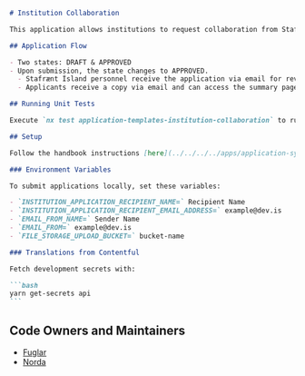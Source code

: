 ````markdown
# Institution Collaboration

This application allows institutions to request collaboration from Stafrænt Ísland for new projects.

## Application Flow

- Two states: DRAFT & APPROVED
- Upon submission, the state changes to APPROVED.
  - Stafrænt Ísland personnel receive the application via email for review.
  - Applicants receive a copy via email and can access the summary page anytime.

## Running Unit Tests

Execute `nx test application-templates-institution-collaboration` to run unit tests using [Jest](https://jestjs.io).

## Setup

Follow the handbook instructions [here](../../../../apps/application-system/README.md) to start the application system.

### Environment Variables

To submit applications locally, set these variables:

- `INSTITUTION_APPLICATION_RECIPIENT_NAME=` Recipient Name
- `INSTITUTION_APPLICATION_RECIPIENT_EMAIL_ADDRESS=` example@dev.is
- `EMAIL_FROM_NAME=` Sender Name
- `EMAIL_FROM=` example@dev.is
- `FILE_STORAGE_UPLOAD_BUCKET=` bucket-name

### Translations from Contentful

Fetch development secrets with:

```bash
yarn get-secrets api
```
````

## Code Owners and Maintainers

- [Fuglar](https://github.com/orgs/island-is/teams/fuglar)
- [Norda](https://github.com/orgs/island-is/teams/norda)

```

```
